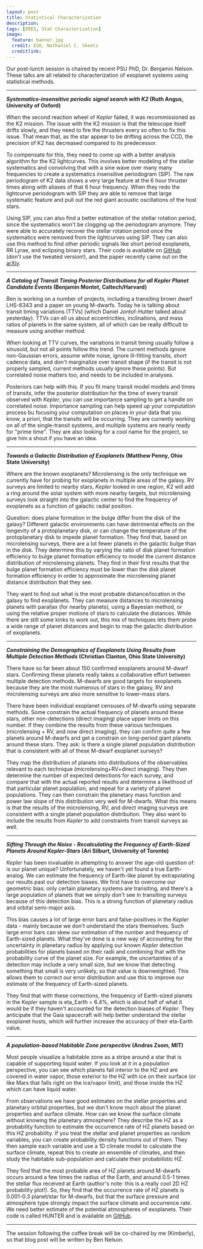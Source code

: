 ```yaml
---
layout: post
title: Statistical Characterization
description:
tags: [ERES, Stat Characterization]
image:
  feature: banner.jpg
  credit: ESO, Nathaniel C. Sheetz
  creditlink: 
---
```

Our post-lunch session is chaired by recent PSU PhD, Dr. Benjamin Nelson. These talks are all related to characterization of exoplanet systems using statistical methods.

---
***Systematics-insensitive periodic signal search with K2* (Ruth Angus, University of Oxford)**

When the second reaction wheel of *Kepler* failed, it was recommissioned as the K2 mission. The issue with the K2 mission is that the telescope itself drifts slowly, and they need to fire the thrusters every so often to fix this issue. That mean that, as the star appear to be drifting across the CCD, the precision of K2 has decreased compared to its predecessor.

To compensate for this, they need to come up with a better analysis algorithm for the K2 lightcurves. This involves better modeling of the stellar systematics and convolving that with a sine wave over many many frequencies to create a systematics insensitive periodogram (SIP). The raw periodogram of K2 data shows a very large feature at the 6 hour thruster times along with aliases of that 6 hour frequency. When they redo the lightcurve periodogram with SIP they are able to remove that large systematic feature and pull out the red giant acoustic oscillations of the host stars.

Using SIP, you can also find a better estimation of the stellar rotation period, since the systematics won't be clogging up the periodogram anymore. They were able to accurately recover the stellar rotation period once the systematics were removed from the lightcurves using SIP. They can also use this method to find other periodic signals like short period exoplanets, RR Lyrae, and eclipsing binary stars. Their code is available on [GitHub](https://github.com/RuthAngus/SIPK2) (don't use the tweated version!), and the paper recently came out on the [arXiv](http://arxiv.org/abs/1505.07105).


---
***A Catalog of Transit Timing Posterior Distributions for all Kepler Planet Candidate Events* (Benjamin Montet, Caltech/Harvard)**

Ben is working on a number of projects, including a transiting brown dwarf LHS-6343 and a paper on young M-dwarfs. Today he is talking about  transit timing variations (TTVs) (which Daniel Jontof-Hutter talked about yesterday). TTVs can ell us about eccentricities, inclinations, and mass ratios of planets in the same system, all of which can be really difficult to measure using another method.

When looking at TTV curves, the variations in transit timing usually follow a sinusoid, but not all points follow this trend. The current methods ignore non-Gaussian errors, assume white noise, ignore ill-fitting transits, short cadence data, and don't marginalize over transit shape (if the transit is not properly sampled, current methods usually ignore these points). But correlated noise matters too, and needs to be included in analyses.

Posteriors can help with this. If you fit many transit model models and times of transits, infer the posterior distribution for the time of every transit observed with *Kepler*, you can use importance sampling to get a handle on correlated noise. Importance sampling can help speed up your computation process bu focusing your computation on places in your data that you know, a priori, that the transits will be occurring. They are currently working on all of the single-transit systems, and multiple systems are nearly ready for "prime time". They are also looking for a cool name for the project, so give him a shout if you have an idea.


---
***Towards a Galactic Distribution of Exoplanets* (Matthew Penny, Ohio State University)**

Where are the known exoplanets? Microlensing is the only technique we currently have for probing for exoplanets in multiple areas of the galaxy. RV surveys are limited to nearby stars, *Kepler* looked in one region, K2 will add a ring around the solar system with more nearby targets, but microlensing surveys look straight into the galactic center to find the frequency of exoplanets as a function of galactic radial position.

Question: does plane formation in the bulge differ from the disk of the galaxy? Different galactic environments can have detrimental effects on the longevity of a protoplanetary disk, or can change the temperature of the protoplanetary disk to impede planet formation. They find that, based on microlensing surveys, there are a lot fewer planets in the galactic bulge than in the disk. They determine this by varying the ratio of disk planet formation efficiency to bulge planet formation efficiency to model the current distance distribution of microlensing planets. They find in their first results that the bulge planet formation efficiency must be lower than the disk planet formation efficiency in order to approximate the microlensing planet distance distribution that they see.

They want to find out what is the most probable distance/location in the galaxy to find exoplanets. They can measure distances to microlensing planets with parallax (for nearby planets), using a Bayesian method, or using the relative proper motions of stars to calculate the distances. While there are still some kinks to work out, this mix of techniques lets them probe a wide range of planet distances and begin to map the galactic distribution of exoplanets.



---
***Constraining the Demographics of Exoplanets Using Results from Multiple Detection Methods* (Christian Clanton, Ohio State University)**

There have so far been about 150 confirmed exoplanets around M-dwarf stars. Confirming these planets really takes a collaborative effort between multiple detection methods. M-dwarfs are good targets for exoplanets because they are the most numerous of stars in the galaxy, RV and microlensing surveys are also more sensitive to lower-mass stars.

There have been individual exoplanet censuses of M-dwarfs using separate methods. Some constrain the actual frequency of planets around these stars, other non-detections (direct imaging) place upper limits on this number. If they combine the results from these various techniques (microlensing + RV, and now direct imaging), they can confirm quite a few planets around M-dwarfs and get a constrain on long-period giant planets around these stars. They ask: is there a single planet population distribution that is consistent with all of these M-dwarf exoplanet surveys?

They map the distribution of planets into distributions of the observables relevant to each technique (microlensing+RV+direct imaging). They then determine the number of expected detections for each survey, and compare that with the actual reported results and determine a likelihood of that particular planet population, and repeat for a variety of planet populations. They can then constrain the planetary mass function and power law slope of this distribution very well for M-dwarfs. What this means is that the results of the microlensing, RV, and direct imaging surveys are consistent with a single planet population distribution. They also want to include the results from *Kepler* to add constraints from transit surveys as well.


---
***Sifting Through the Noise - Recalculating the Frequency of Earth-Sized Planets Around Kepler-Stars* (Ari Silburt, University of Toronto)**

*Kepler* has been invaluable in attempting to answer the age-old question of: is our planet unique? Unfortunately, we haven't yet found a true Earth-analog. We can estimate the frequency of Earth-like planet by extrapolating our results past our detection biases. We first have to overcome our geometric bias: only certain planetary systems are transiting, and there's a large population of planets that we simply don't see in transiting surveys because of this detection bias. This is a strong function of planetary radius and orbital semi-major axis. 

This bias causes a lot of large error bars and false-positives in the *Kepler* data - mainly because we don't understand the stars themselves. Such large error bars can skew our estimation of the number and frequency of Earth-sized planets. What they've done is a new way of accounting for the uncertainty in planetary radius by applying our known *Kepler* detection probabilities for planets based on their radii and combining that with the probability curve of the planet size. For example, the uncertainties of a detection may include a very small size, but we know that detecting something that small is very unlikely, so that value is downweighted. This allows them to correct our error distribution and use this to improve our estimate of the frequency of Earth-sized planets.

They find that with these corrections, the frequency of Earth-sized planets in the *Kepler* sample is eta_Earth = 6.4%, which is about half of what it would be if they haven't accounted for the detection biases of *Kepler*. They anticipate that the Gaia spacecraft will help better understand the stellar exoplanet hosts, which will further increase the accuracy of their eta-Earth value.



---
***A population-based Habitable Zone perspective* (Andras Zsom, MIT)**

Most people visualize a habitable zone as a stripe around a star that is capable of supporting liquid water. If you look at it in a population perspective, you can see which planets fall interior to the HZ and are covered in water vapor, those exterior to the HZ with ice on their surface (or like Mars that falls right on the ice/vapor limit), and those inside the HZ which can have liquid water.

From observations we have good estimates on the stellar properties and planetary orbital properties, but we don't know much about the planet properties and surface climate. How can we know the surface climate without knowing the planetary atmosphere?  They describe the HZ as a probability function to estimate the occurrence rate of HZ planets based on this HZ probability. If you treat the stellar and planet properties as random variables, you can create probability density functions out of them. They then sample each variable and use a 1D climate model to calculate the surface climate, repeat this to create an ensemble of climates, and then study the habitable sub-population and calculate their probabilistic HZ.


They find that the most probable area of HZ planets around M-dwarfs occurs around a few times the radius of the Earth, and around 0.5-1 times the stellar flux received at Earth (author's note: this is a really cool 2D HZ probability plot!). So, they find that the occurrence rate of HZ planets is 0.001-0.3 planet/star for M-dwarfs, but that the surface pressure and atmosphere type strongly impact the surface climate and occurrence rate. We need better estimate of the potential atmospheres of exoplanets. Their code is called HUNTER and is available on [GitHub](github.com/andraszsom/HUNTER).

---
The session following the coffee break will be co-chaired by me (Kimberly), so that blog post will be written by Ben Nelson.